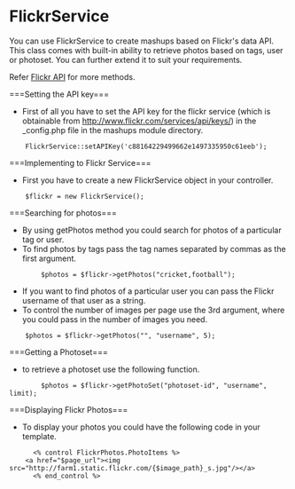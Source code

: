 # FlickrService

You can use FlickrService to create mashups based on Flickr's data API. This class comes with built-in ability to retrieve photos based on tags, user or photoset. You can further extend it to suit your requirements. 

Refer [Flickr API](http://www.flickr.com/services/api) for more methods.

===Setting the API key===
*  First of all you have to set the API key for the flickr service (which is obtainable from http://www.flickr.com/services/api/keys/) in the _config.php file in the mashups module directory. 
~~~
    FlickrService::setAPIKey('c88164229499662e1497335950c61eeb'); 
~~~

===Implementing to Flickr Service===
*  First you have to create a new FlickrService object in your controller.
~~~
    $flickr = new FlickrService();
~~~

===Searching for photos===
*  By using getPhotos method you could search for photos of a particular tag or user.
*  To find photos by tags pass the tag names separated by commas as the first argument.
~~~
        $photos = $flickr->getPhotos("cricket,football");
~~~
*  If you want to find photos of a particular user you can pass the Flickr username of that user as a string.
 * To control the number of images per page use the 3rd argument, where you could pass in the number of images you need.
~~~
    $photos = $flickr->getPhotos("", "username", 5);
~~~
 
===Getting a Photoset===
*  to retrieve a photoset use the following function.
~~~
      	$photos = $flickr->getPhotoSet("photoset-id", "username", limit);
~~~

===Displaying Flickr Photos===
*  To display your photos you could have the following code in your template.
~~~
      <% control FlickrPhotos.PhotoItems %>
	<a href="$page_url"><img src="http://farm1.static.flickr.com/{$image_path}_s.jpg"/></a>
      <% end_control %>
~~~
 
 
